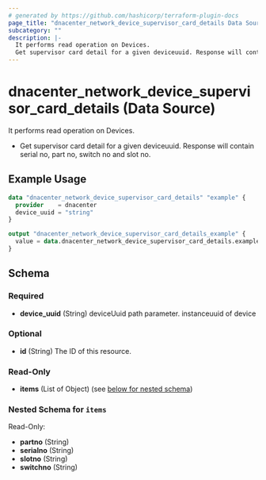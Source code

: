 ```yaml
---
# generated by https://github.com/hashicorp/terraform-plugin-docs
page_title: "dnacenter_network_device_supervisor_card_details Data Source - terraform-provider-dnacenter"
subcategory: ""
description: |-
  It performs read operation on Devices.
  Get supervisor card detail for a given deviceuuid. Response will contain serial no, part no, switch no and slot no.
---
```


# dnacenter_network_device_supervisor_card_details (Data Source)

It performs read operation on Devices.

- Get supervisor card detail for a given deviceuuid. Response will contain serial no, part no, switch no and slot no.

## Example Usage

```terraform
data "dnacenter_network_device_supervisor_card_details" "example" {
  provider    = dnacenter
  device_uuid = "string"
}

output "dnacenter_network_device_supervisor_card_details_example" {
  value = data.dnacenter_network_device_supervisor_card_details.example.items
}
```

<!-- schema generated by tfplugindocs -->
## Schema

### Required

- **device_uuid** (String) deviceUuid path parameter. instanceuuid of device

### Optional

- **id** (String) The ID of this resource.

### Read-Only

- **items** (List of Object) (see [below for nested schema](#nestedatt--items))

<a id="nestedatt--items"></a>
### Nested Schema for `items`

Read-Only:

- **partno** (String)
- **serialno** (String)
- **slotno** (String)
- **switchno** (String)


